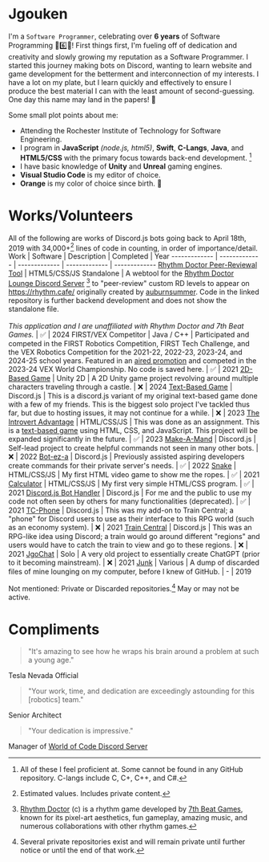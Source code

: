 # Jgouken
I'm a `Software Programmer`, celebrating over **6 years** of Software Programming 🎉6️⃣🎉!
First things first, I'm fueling off of dedication and creativity and slowly growing my reputation as a Software Programmer. I started this journey making bots on Discord, wanting to learn website and game development for the betterment and interconnection of my interests. I have a lot on my plate, but I learn quickly and effectively to ensure I produce the best material I can with the least amount of second-guessing. One day this name may land in the papers! 📰

Some small plot points about me:
- Attending the Rochester Institute of Technology for Software Engineering.
- I program in **JavaScript** *(node.js, html5)*, **Swift**, **C-Langs**, **Java**, and **HTML5/CSS** with the primary focus towards back-end development. [^3]
- I have basic knowledge of **Unity** and **Unreal** gaming engines.
- **Visual Studio Code** is my editor of choice.
- **Orange** is my color of choice since birth. 🧡

# Works/Volunteers
All of the following are works of Discord.js bots going back to April 18th, 2019 with 34,000+[^1] lines of code in counting, in order of importance/detail.
Work | Software | Description | Completed | Year
------------- | ------------- | ------------- | ------------- | -------------
[Rhythm Doctor Peer-Reviewal Tool](https://github.com/Jgouken/PRToolVersionCheck) | HTML5/CSS/JS Standalone | A webtool for the [Rhythm Doctor Lounge Discord Server](https://discord.com/invite/rhythmdr) [^4] to "peer-review" custom RD levels to appear on https://rhythm.cafe/ originally created by [auburnsummer](https://github.com/auburnsummer/rhythm-cafe). Code in the linked repository is further backend development and does not show the standalone file.<br><br>*This application and I are unaffiliated with Rhythm Doctor and 7th Beat Games.* | ✅ | 2024
FIRST/VEX Competitor | Java / C++ | Participated and competed in the FIRST Robotics Competition, FIRST Tech Challenge, and the VEX Robotics Competition for the 2021-22, 2022-23, 2023-24, and 2024-25 school years. Featured in an [aired promotion](https://www.youtube.com/watch?v=oulOSrR_L1w&t=11s) and competed in the 2023-24 VEX World Championship. No code is saved here. | ✅ | 2021
[2D-Based Game](https://github.com/jgouken/2D-based-game) | Unity 2D | A 2D Unity game project revolving around multiple characters traveling through a castle. | ❌ | 2024
[Text-Based Game](https://github.com/jgouken/text-based-game) | Discord.js | This is a discord.js variant of my original text-based game done with a few of my friends. This is the biggest solo project I've tackled thus far, but due to hosting issues, it may not continue for a while. | ❌ | 2023
[The Introvert Advantage](https://github.com/jgouken/the-introvert-advantage) | HTML/CSS/JS | This was done as an assignment. This is a [text-based game](https://the-introvert-advantage.jgouken.repl.co/) using HTML, CSS, and JavaScript. This project will be expanded significantly in the future. | ✅ | 2023
[Make-A-Mand](https://github.com/Jgouken/MakeAMand) | Discord.js | Self-lead project to create helpful commands not seen in many other bots. | ❌ | 2022
[Bot-ez-a](https://github.com/Jgouken/BOT-ez-a) | Discord.js | Previously assisted aspiring developers create commands for their private server's needs. | ✅ | 2022
[Snake](https://github.com/Jgouken/snake) | HTML/CSS/JS | My first HTML video game to show me the ropes. | ✅ | 2021
[Calculator](https://github.com/Jgouken/calculator) | HTML/CSS/JS | My first very simple HTML/CSS program. | ✅ | 2021
[Discord.js Bot Handler](https://github.com/Jgouken/Discord.js-Basic-Bot-Handler) | Discord.js | For me and the public to use my code not often seen by others for many functionalities (deprecated). | ✅ | 2021
[TC-Phone](https://github.com/Jgouken/TC-Phone) | Discord.js | This was my add-on to Train Central; a "phone" for Discord users to use as their interface to this RPG world (such as an economy system). | ❌ | 2021
[Train Central](https://github.com/Jgouken/Train-Central) | Discord.js | This was an RPG-like idea using Discord; a train would go around different "regions" and users would have to catch the train to view and go to these regions. | ❌ | 2021
[JgoChat](https://github.com/Jgouken/JgoChat) | Solo | A very old project to essentially create ChatGPT (prior to it becoming mainstream). | ❌ | 2021
[Junk](https://github.com/Jgouken/Junk) | Various | A dump of discarded files of mine lounging on my computer, before I knew of GitHub. | - | 2019

Not mentioned: Private or Discarded repositories.[^2] May or may not be active.

# Compliments

> "It's amazing to see how he wraps his brain around a problem at such a young age."

Tesla Nevada Official
> "Your work, time, and dedication are exceedingly astounding for this [robotics] team."

Senior Architect
> "Your dedication is impressive."

Manager of [World of Code Discord Server](http://discord.gg/program)

[^1]: Estimated values. Includes private content.
[^2]: Several private repositories exist and will remain private until further notice or until the end of that work.
[^3]: All of these I feel proficient at. Some cannot be found in any GitHub repository. C-langs include C, C+, C++, and C#.
[^4]: [Rhythm Doctor](https://store.steampowered.com/app/774181/Rhythm_Doctor) (c) is a rhythm game developed by [7th Beat Games](https://7thbe.at/), known for its pixel-art aesthetics, fun gameplay, amazing music, and numerous collaborations with other rhythm games.

